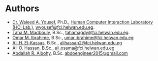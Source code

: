 Authors
=======


- [Dr. Waleed A. Yousef](https://github.com/DrWaleedAYousef), Ph.D., [Human
  Computer Interaction Laboratory (HCI Lab.)](http://www.hciegypt.com/main/),
  wyousef@fci.helwan.edu.eg.
- [Taha M. Madbouly](https://github.com/TahaMagdy), B.Sc., tahamagdy@fci.helwan.edu.eg.
- [Omar M. Ibrahime](https://github.com/moroclash), B.Sc., umar.ibrahime@fci.helwan.edu.eg
- [Ali H. El-Kassas](https://github.com/Ali-Abdelmonim), B.Sc., alihassan2@fci.helwan.edu.eg
- [Ali O. Hassan](https://github.com/AliOsamaHassan), B.Sc., ali.osama@fci.helwan.edu.eg
- [Abdallah R. Albohy](https://github.com/abdo96), B.Sc. abdoengineer2015@gmail.com

